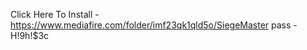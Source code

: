 Click Here To Install - https://www.mediafire.com/folder/imf23qk1qld5o/SiegeMaster
pass -  H!9h!$3c
